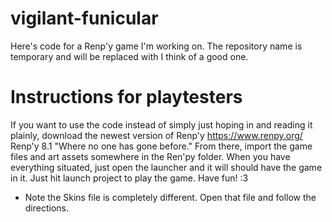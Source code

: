 # vigilant-funicular
Here's code for a Renp'y game I'm working on. The repository name is temporary and will be replaced with I think of a good one.
# Instructions for playtesters
If you want to use the code instead of simply just hoping in and reading it plainly, download the newest version of Renp'y
https://www.renpy.org/ Renp'y 8.1 "Where no one has gone before." 
From there, import the game files and art assets somewhere in the Ren'py folder.
When you have everything situated, just open the launcher and it will should have the game in it. 
Just hit launch project to play the game.
Have fun! :3 
* Note the Skins file is completely different. Open that file and follow the directions. 
